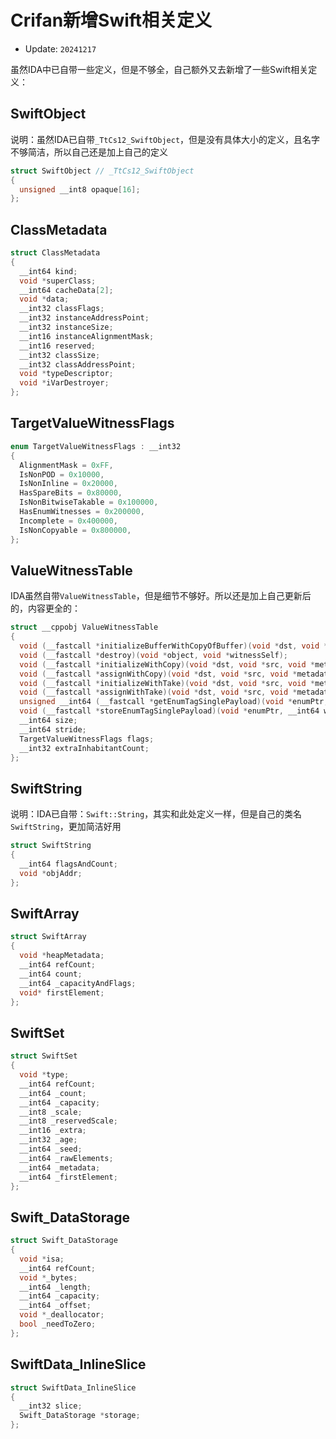 # Crifan新增Swift相关定义

* Update: `20241217`

虽然IDA中已自带一些定义，但是不够全，自己额外又去新增了一些Swift相关定义：

## SwiftObject

说明：虽然IDA已自带`_TtCs12_SwiftObject`，但是没有具体大小的定义，且名字不够简洁，所以自己还是加上自己的定义

```c
struct SwiftObject // _TtCs12_SwiftObject
{
  unsigned __int8 opaque[16];
};
```

## ClassMetadata

```c
struct ClassMetadata
{
  __int64 kind;
  void *superClass;
  __int64 cacheData[2];
  void *data;
  __int32 classFlags;
  __int32 instanceAddressPoint;
  __int32 instanceSize;
  __int16 instanceAlignmentMask;
  __int16 reserved;
  __int32 classSize;
  __int32 classAddressPoint;
  void *typeDescriptor;
  void *iVarDestroyer;
};
```

## TargetValueWitnessFlags

```c
enum TargetValueWitnessFlags : __int32
{
  AlignmentMask = 0xFF,
  IsNonPOD = 0x10000,
  IsNonInline = 0x20000,
  HasSpareBits = 0x80000,
  IsNonBitwiseTakable = 0x100000,
  HasEnumWitnesses = 0x200000,
  Incomplete = 0x400000,
  IsNonCopyable = 0x800000,
};
```

## ValueWitnessTable

IDA虽然自带`ValueWitnessTable`，但是细节不够好。所以还是加上自己更新后的，内容更全的：

```c
struct __cppobj ValueWitnessTable
{
  void (__fastcall *initializeBufferWithCopyOfBuffer)(void *dst, void *src, void *metadataSelf);
  void (__fastcall *destroy)(void *object, void *witnessSelf);
  void (__fastcall *initializeWithCopy)(void *dst, void *src, void *metadataSelf);
  void (__fastcall *assignWithCopy)(void *dst, void *src, void *metadataSelf);
  void (__fastcall *initializeWithTake)(void *dst, void *src, void *metadataSelf);
  void (__fastcall *assignWithTake)(void *dst, void *src, void *metadataSelf);
  unsigned __int64 (__fastcall *getEnumTagSinglePayload)(void *enumPtr, __int64 emptyCases, void *metadataSelf);
  void (__fastcall *storeEnumTagSinglePayload)(void *enumPtr, __int64 whichCase, void *metadataSelf);
  __int64 size;
  __int64 stride;
  TargetValueWitnessFlags flags;
  __int32 extraInhabitantCount;
};
```

## SwiftString

说明：IDA已自带：`Swift::String`，其实和此处定义一样，但是自己的类名`SwiftString`，更加简洁好用

```c
struct SwiftString
{
  __int64 flagsAndCount;
  void *objAddr;
};
```

## SwiftArray

```c
struct SwiftArray
{
  void *heapMetadata;
  __int64 refCount;
  __int64 count;
  __int64 _capacityAndFlags;
  void* firstElement;
};
```

## SwiftSet

```c
struct SwiftSet
{
  void *type;
  __int64 refCount;
  __int64 _count;
  __int64 _capacity;
  __int8 _scale;
  __int8 _reservedScale;
  __int16 _extra;
  __int32 _age;
  __int64 _seed;
  __int64 _rawElements;
  __int64 _metadata;
  __int64 _firstElement;
};
```

## Swift_DataStorage

```c
struct Swift_DataStorage
{
  void *isa;
  __int64 refCount;
  void *_bytes;
  __int64 _length;
  __int64 _capacity;
  __int64 _offset;
  void *_deallocator;
  bool _needToZero;
};
```

## SwiftData_InlineSlice

```c
struct SwiftData_InlineSlice
{
  __int32 slice;
  Swift_DataStorage *storage;
};
```
